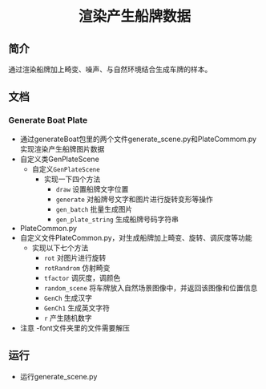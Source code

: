 <h1><p align="center">渲染产生船牌数据</p></h1>

## 简介

通过渲染船牌加上畸变、噪声、与自然环境结合生成车牌的样本。

## 文档

### Generate Boat Plate

- 通过generateBoat包里的两个文件generate_scene.py和PlateCommom.py实现渲染产生船牌图片数据
- 自定义类GenPlateScene
  - 自定义`GenPlateScene`
    - 实现一下四个方法 
      - `draw` 设置船牌文字位置
      - `generate` 对船牌号文字和图片进行旋转变形等操作
      - `gen_batch` 批量生成图片
      - `gen_plate_string` 生成船牌号码字符串
- PlateCommon.py
 - 自定义文件PlateCommon.py，对生成船牌加上畸变、旋转、调灰度等功能
    - 实现以下七个方法     
      - `rot` 对图片进行旋转
      - `rotRandrom` 仿射畸变
      - `tfactor` 调灰度，调颜色
      - `random_scene` 将车牌放入自然场景图像中，并返回该图像和位置信息
      - `GenCh` 生成汉字
      - `GenCh1` 生成英文字符
      - `r` 产生随机数字
- 注意
    -font文件夹里的文件需要解压
## 运行
- 运行generate_scene.py
